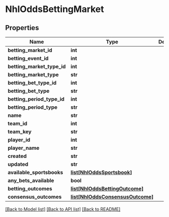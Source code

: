 # NhlOddsBettingMarket

## Properties
Name | Type | Description | Notes
------------ | ------------- | ------------- | -------------
**betting_market_id** | **int** |  | [optional] 
**betting_event_id** | **int** |  | [optional] 
**betting_market_type_id** | **int** |  | [optional] 
**betting_market_type** | **str** |  | [optional] 
**betting_bet_type_id** | **int** |  | [optional] 
**betting_bet_type** | **str** |  | [optional] 
**betting_period_type_id** | **int** |  | [optional] 
**betting_period_type** | **str** |  | [optional] 
**name** | **str** |  | [optional] 
**team_id** | **int** |  | [optional] 
**team_key** | **str** |  | [optional] 
**player_id** | **int** |  | [optional] 
**player_name** | **str** |  | [optional] 
**created** | **str** |  | [optional] 
**updated** | **str** |  | [optional] 
**available_sportsbooks** | [**list[NhlOddsSportsbook]**](NhlOddsSportsbook.md) |  | [optional] 
**any_bets_available** | **bool** |  | [optional] 
**betting_outcomes** | [**list[NhlOddsBettingOutcome]**](NhlOddsBettingOutcome.md) |  | [optional] 
**consensus_outcomes** | [**list[NhlOddsConsensusOutcome]**](NhlOddsConsensusOutcome.md) |  | [optional] 

[[Back to Model list]](../README.md#documentation-for-models) [[Back to API list]](../README.md#documentation-for-api-endpoints) [[Back to README]](../README.md)

